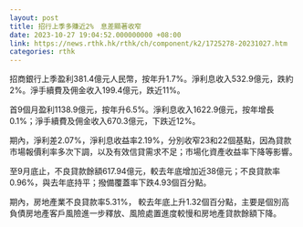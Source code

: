```yaml
---
layout: post
title: 招行上季多賺近2%　息差顯著收窄
date: 2023-10-27 19:04:52.000000000 +08:00
link: https://news.rthk.hk/rthk/ch/component/k2/1725278-20231027.htm
categories: rthk
---
```


招商銀行上季盈利381.4億元人民幣，按年升1.7%。淨利息收入532.9億元，跌約2%。淨手續費及佣金收入199.4億元，跌近11%。

首9個月盈利1138.9億元，按年升6.5%。淨利息收入1622.9億元，按年增長0.1%；淨手續費及佣金收入670.3億元，下跌近12%。

期內，淨利差2.07%，淨利息收益率2.19%，分別收窄23和22個基點，因為貸款市場報價利率多次下調，以及有效信貸需求不足；市場化資產收益率下降等影響。

至9月底止，不良貸款餘額617.94億元，較去年底增加近38億元；不良貸款率0.96%，與去年底持平；撥備覆蓋率下跌4.93個百分點。

期內，房地產業不良貸款率5.31%， 較去年底上升1.32個百分點，主要是個別高負債房地產客戶風險進一步釋放、風險處置進度較慢和房地產貸款餘額下降。
